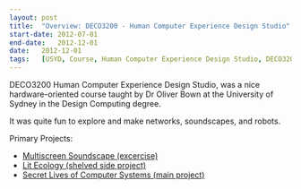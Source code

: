 ```yaml
---
layout:	post
title:	"Overview: DECO3200 - Human Computer Experience Design Studio"
start-date:	2012-07-01
end-date:	2012-12-01
date:	2012-12-01
tags:	[USYD, Course, Human Computer Experience Design Studio, DECO3200, DECO, Design Computing, Arduino, Robotic Hands, Thermal Printer, Sentient Computers, Artificial Intelligence, AI, Soundscape, Eco Acoustics, Flocking, LEDs, Fireflies, University of Sydney]
---
```


DECO3200 Human Computer Experience Design Studio, was a nice hardware-oriented course taught by Dr Oliver Bown at the University of Sydney in the Design Computing degree.

It was quite fun to explore and make networks, soundscapes, and robots.

Primary Projects:

- [Multiscreen Soundscape (excercise)](http://hanleyweng.github.io/blog/knol/university/2012/usyd%20sem2/deco3200_human_computer_experience_design_studio_hce/projects_/multiscreen_acoustic_ecology/Multiscreen-Soundscape.html)
- [Lit Ecology (shelved side project)](http://hanleyweng.github.io/blog/knol/university/2012/usyd%20sem2/deco3200_human_computer_experience_design_studio_hce/projects_/lit_ecology/Lit-Ecology.html)
- [Secret Lives of Computer Systems (main project)](http://hanleyweng.github.io/blog/knol/university/2012/usyd%20sem2/deco3200_human_computer_experience_design_studio_hce/Secret-Lives.html)

